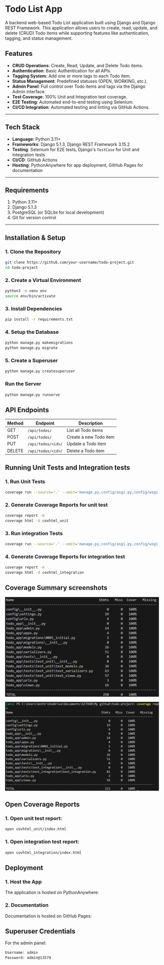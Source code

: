 # Todo List App

A backend web-based Todo List application built using Django and Django REST Framework. This application allows users to create, read, update, and delete (CRUD) Todo items while supporting features like authentication, tagging, and status management.

## Features

- **CRUD Operations**: Create, Read, Update, and Delete Todo items.
- **Authentication**: Basic Authentication for all APIs.
- **Tagging System**: Add one or more tags to each Todo item.
- **Status Management**: Predefined statuses (OPEN, WORKING, etc.).
- **Admin Panel**: Full control over Todo items and tags via the Django Admin interface.
- **Test Coverage**: 100% Unit and Integration test coverage.
- **E2E Testing**: Automated end-to-end testing using Selenium.
- **CI/CD Integration**: Automated testing and linting via GitHub Actions.

---

## Tech Stack

- **Language**: Python 3.11+
- **Frameworks**: Django 5.1.3, Django REST Framework 3.15.2
- **Testing**: Selenium for E2E tests, Django's `TestCase` for Unit and Integration tests
- **CI/CD**: GitHub Actions
- **Hosting**: PythonAnywhere for app deployment, GitHub Pages for documentation

---

## Requirements

1. Python 3.11+
2. Django 5.1.3
3. PostgreSQL (or SQLite for local development)
4. Git for version control

---

## Installation & Setup

### 1. Clone the Repository
```bash
git clone https://github.com/your-username/todo-project.git
cd todo-project
```

### 2. Create a Virtual Environment
```bash
python3 -m venv env
source env/bin/activate
```

### 3. Install Dependencies
```bash
pip install -r requirements.txt
```

### 4. Setup the Database
```bash
python manage.py makemigrations
python manage.py migrate
```

### 5. Create a Superuser
```bash
python manage.py createsuperuser
```

### Run the Server
```bash
python manage.py runserve
```

## API Endpoints
| Method | Endpoint           | Description            |
|--------|--------------------|------------------------|
| GET    | `/api/todos/`      | List all Todo items    |
| POST   | `/api/todos/`      | Create a new Todo item |
| PUT    | `/api/todos/<id>/` | Update a Todo item     |
| DELETE | `/api/todos/<id>/` | Delete a Todo item     |

## Running Unit Tests and Integration tests
### 1. Run Unit Tests
```bash
coverage run --source='.' --omit='manage.py,config/asgi.py,config/wsgi.py,todo_app/tests/test_e2e/*,todo_app/tests/test_integration/*' manage.py test todo_app.tests.test_unit
```

### 2. Generate Coverage Reports for unit test
```bash
coverage report -m
coverage html -d covhtml_unit
```

### 3. Run integration Tests
```bash
coverage run --source='.' --omit='manage.py,config/asgi.py,config/wsgi.py,todo_app/tests/test_e2e/*,todo_app/tests/test_unit/*' manage.py test todo_app.tests.test_integration
```

### 4. Generate Coverage Reports for integration test
```bash
coverage report -m
coverage html -d covhtml_integration
```

## Coverage Summary screenshots

![Unit Test Coverage Summary Screenshot](coverage_screenshots/unit_test_report.png "Unit Test Report")

![Integration Test Coverage Summary Screenshot](coverage_screenshots/integration_test_report.png "Integration Test Report")

## Open Coverage Reports
### 1. Open unit test report:
```bash
open covhtml_unit/index.html
```
### 1. Open integration test report:
```bash
open covhtml_integration/index.html
```

## Deployment
### 1. Host the App
The application is hosted on PythonAnywhere:

### 2. Documentation
Documentation is hosted on GitHub Pages:

## Superuser Credentials
For the admin panel:
```bash
Username: admin
Password: admin@13579
```


